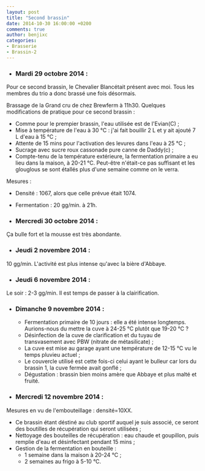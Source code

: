 ```yaml
---
layout: post
title: "Second brassin"
date: 2014-10-30 16:00:00 +0200
comments: true
author: benjixc
categories: 
- Brasserie
- Brassin-2
---
```



* ### Mardi 29 octobre 2014 : ###

Pour ce second brassin, le Chevalier Blancétait présent avec moi. Tous les membres du trio a donc brassé une fois désormais.

Brassage de la Grand cru de chez Brewferm à 11h30. Quelques modifications de pratique pour ce second brassin :

   * Comme pour le prempier brassin, l'eau utilisée est de l'Evian(C) ;
   * Mise à température de l'eau à 30 °C : j'ai fait bouillir 2 L et y ait ajouté 7 L d'eau à 15 °C ;
   * Attente de 15 mins pour l'activation des levures dans l'eau à 25 °C ;
   * Sucrage avec sucre roux cassonade pure canne de Daddy(c) ;
   * Compte-tenu de la température extérieure, la fermentation primaire a eu lieu dans la maison, à 20-21 °C. Peut-être n'était-ce pas suffisant et les glouglous se sont étallés plus d'une semaine comme on le verra.

Mesures :
   * Densité : 1067, alors que celle prévue était 1074.
   * Fermentation : 20 gg/min. à 21h.

* ### Mercredi 30 octobre 2014 : ###

Ça bulle fort et la mousse est très abondante.

* ### Jeudi 2 novembre 2014 : ###

10 gg/min. L'activité est plus intense qu'avec la bière d'Abbaye.

* ### Jeudi 6 novembre 2014 : ###

Le soir : 2-3 gg/min. Il est temps de passer à la clairification.

* ### Dimanche 9 novembre 2014 : ###

   * Fermentation primaire de 10 jours : elle a été intense longtemps. Aurions-nous du mettre la cuve à 24-25 °C plutôt que 19-20 °C ?
   * Désinfection de la cuve de clarification et du tuyau de transvasement avec PBW (nitrate de métasilicate) ;
   * La cuve est mise au garage ayant une température de 12-15 °C vu le temps pluvieu actuel ;
   * Le couvercle utilisé est cette fois-ci celui ayant le bulleur car lors du brassin 1, la cuve fermée avait gonflé ;
   * Dégustation : brassin bien moins amère que Abbaye et plus malté et fruité.

* ### Mercredi 12 novembre 2014 : ###

Mesures en vu de l'embouteillage : densité=10XX.

   * Ce brassin étant déstiné au club sportif auquel je suis associé, ce seront des boutilles de récupération qui seront utilisées ;
   * Nettoyage des bouteilles de récupération : eau chaude et goupillon, puis remplie d'eau et désinfectant pendant 15 mins ;
   * Gestion de la fermentation en bouteille :
     * 1 semaine dans la maison à 20-24 °C ;
     * 2 semaines au frigo à 5-10 °C.





